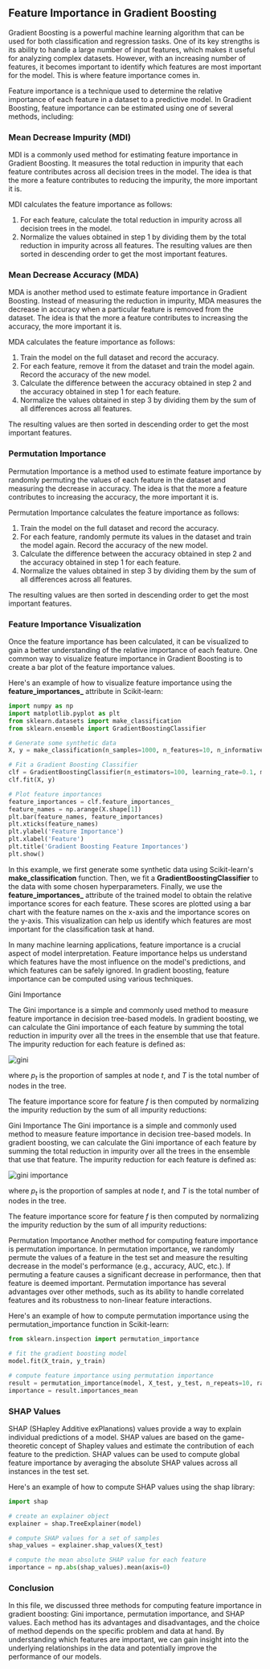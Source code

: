## Feature Importance in Gradient Boosting
Gradient Boosting is a powerful machine learning algorithm that can be used for both classification and regression tasks. One of its key strengths is its ability to handle a large number of input features, which makes it useful for analyzing complex datasets. However, with an increasing number of features, it becomes important to identify which features are most important for the model. This is where feature importance comes in.

Feature importance is a technique used to determine the relative importance of each feature in a dataset to a predictive model. In Gradient Boosting, feature importance can be estimated using one of several methods, including:

### Mean Decrease Impurity (MDI)
MDI is a commonly used method for estimating feature importance in Gradient Boosting. It measures the total reduction in impurity that each feature contributes across all decision trees in the model. The idea is that the more a feature contributes to reducing the impurity, the more important it is.

MDI calculates the feature importance as follows:

1. For each feature, calculate the total reduction in impurity across all decision trees in the model.
2. Normalize the values obtained in step 1 by dividing them by the total reduction in impurity across all features.
The resulting values are then sorted in descending order to get the most important features.

### Mean Decrease Accuracy (MDA)
MDA is another method used to estimate feature importance in Gradient Boosting. Instead of measuring the reduction in impurity, MDA measures the decrease in accuracy when a particular feature is removed from the dataset. The idea is that the more a feature contributes to increasing the accuracy, the more important it is.

MDA calculates the feature importance as follows:

1. Train the model on the full dataset and record the accuracy.
2. For each feature, remove it from the dataset and train the model again. Record the accuracy of the new model.
3. Calculate the difference between the accuracy obtained in step 2 and the accuracy obtained in step 1 for each feature.
4. Normalize the values obtained in step 3 by dividing them by the sum of all differences across all features.

The resulting values are then sorted in descending order to get the most important features.

### Permutation Importance
Permutation Importance is a method used to estimate feature importance by randomly permuting the values of each feature in the dataset and measuring the decrease in accuracy. The idea is that the more a feature contributes to increasing the accuracy, the more important it is.

Permutation Importance calculates the feature importance as follows:

1. Train the model on the full dataset and record the accuracy.
2. For each feature, randomly permute its values in the dataset and train the model again. Record the accuracy of the new model.
3. Calculate the difference between the accuracy obtained in step 2 and the accuracy obtained in step 1 for each feature.
4. Normalize the values obtained in step 3 by dividing them by the sum of all differences across all features.

The resulting values are then sorted in descending order to get the most important features.

### Feature Importance Visualization
Once the feature importance has been calculated, it can be visualized to gain a better understanding of the relative importance of each feature. One common way to visualize feature importance in Gradient Boosting is to create a bar plot of the feature importance values.

Here's an example of how to visualize feature importance using the **feature_importances_** attribute in Scikit-learn:

```python 
import numpy as np
import matplotlib.pyplot as plt
from sklearn.datasets import make_classification
from sklearn.ensemble import GradientBoostingClassifier

# Generate some synthetic data
X, y = make_classification(n_samples=1000, n_features=10, n_informative=5, n_redundant=2, random_state=42)

# Fit a Gradient Boosting Classifier
clf = GradientBoostingClassifier(n_estimators=100, learning_rate=0.1, max_depth=3, random_state=42)
clf.fit(X, y)

# Plot feature importances
feature_importances = clf.feature_importances_
feature_names = np.arange(X.shape[1])
plt.bar(feature_names, feature_importances)
plt.xticks(feature_names)
plt.ylabel('Feature Importance')
plt.xlabel('Feature')
plt.title('Gradient Boosting Feature Importances')
plt.show()

```
In this example, we first generate some synthetic data using Scikit-learn's **make_classification** function. Then, we fit a **GradientBoostingClassifier** to the data with some chosen hyperparameters. Finally, we use the **feature_importances_** attribute of the trained model to obtain the relative importance scores for each feature. These scores are plotted using a bar chart with the feature names on the x-axis and the importance scores on the y-axis. This visualization can help us identify which features are most important for the classification task at hand.

In many machine learning applications, feature importance is a crucial aspect of model interpretation. Feature importance helps us understand which features have the most influence on the model's predictions, and which features can be safely ignored. In gradient boosting, feature importance can be computed using various techniques.

Gini Importance

The Gini importance is a simple and commonly used method to measure feature importance in decision tree-based models. In gradient boosting, we can calculate the Gini importance of each feature by summing the total reduction in impurity over all the trees in the ensemble that use that feature. The impurity reduction for each feature is defined as:


![gini](https://user-images.githubusercontent.com/63750425/237026706-ccf25d81-fe33-4e07-80ee-719fe4e12faa.png)

where $p_t$ is the proportion of samples at node $t$, and $T$ is the total number of nodes in the tree.

The feature importance score for feature $f$ is then computed by normalizing the impurity reduction by the sum of all impurity reductions:

Gini Importance
The Gini importance is a simple and commonly used method to measure feature importance in decision tree-based models. In gradient boosting, we can calculate the Gini importance of each feature by summing the total reduction in impurity over all the trees in the ensemble that use that feature. The impurity reduction for each feature is defined as:

![gini importance](https://user-images.githubusercontent.com/63750425/237026719-795499e8-1a9d-4b19-acb9-252636d0ab39.png)

where $p_t$ is the proportion of samples at node $t$, and $T$ is the total number of nodes in the tree.

The feature importance score for feature $f$ is then computed by normalizing the impurity reduction by the sum of all impurity reductions:


Permutation Importance
Another method for computing feature importance is permutation importance. In permutation importance, we randomly permute the values of a feature in the test set and measure the resulting decrease in the model's performance (e.g., accuracy, AUC, etc.). If permuting a feature causes a significant decrease in performance, then that feature is deemed important. Permutation importance has several advantages over other methods, such as its ability to handle correlated features and its robustness to non-linear feature interactions.

Here's an example of how to compute permutation importance using the permutation_importance function in Scikit-learn:

```python 
from sklearn.inspection import permutation_importance

# fit the gradient boosting model
model.fit(X_train, y_train)

# compute feature importance using permutation importance
result = permutation_importance(model, X_test, y_test, n_repeats=10, random_state=42)
importance = result.importances_mean
```

### SHAP Values
SHAP (SHapley Additive exPlanations) values provide a way to explain individual predictions of a model. SHAP values are based on the game-theoretic concept of Shapley values and estimate the contribution of each feature to the prediction. SHAP values can be used to compute global feature importance by averaging the absolute SHAP values across all instances in the test set.

Here's an example of how to compute SHAP values using the shap library:

```python 
import shap

# create an explainer object
explainer = shap.TreeExplainer(model)

# compute SHAP values for a set of samples
shap_values = explainer.shap_values(X_test)

# compute the mean absolute SHAP value for each feature
importance = np.abs(shap_values).mean(axis=0)
```

### Conclusion
In this file, we discussed three methods for computing feature importance in gradient boosting: Gini importance, permutation importance, and SHAP values. Each method has its advantages and disadvantages, and the choice of method depends on the specific problem and data at hand. By understanding which features are important, we can gain insight into the underlying relationships in the data and potentially improve the performance of our models.
